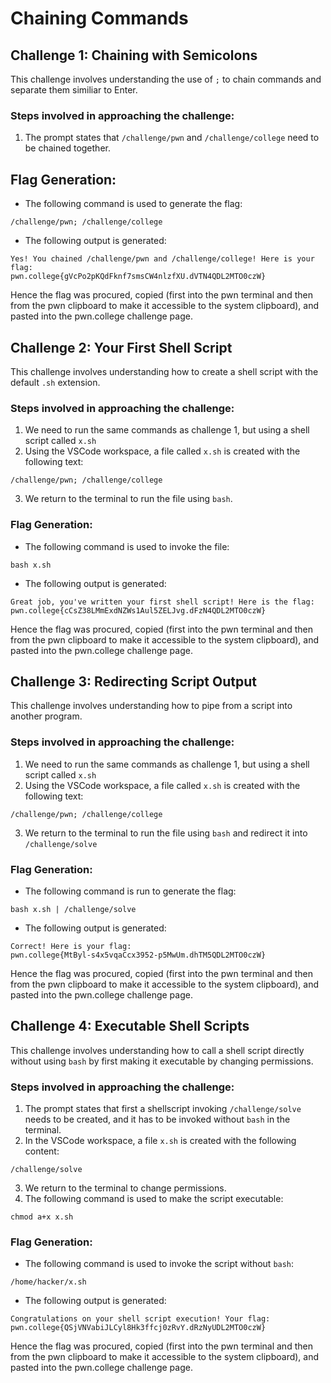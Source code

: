 # Chaining Commands

## Challenge 1: **Chaining with Semicolons**
This challenge involves understanding the use of ```;``` to chain commands and separate them similiar to Enter.

### Steps involved in approaching the challenge:
1. The prompt states that ```/challenge/pwn``` and ```/challenge/college``` need to be chained together.

## Flag Generation:
* The following command is used to generate the flag:
```
/challenge/pwn; /challenge/college
```
* The following output is generated:
```
Yes! You chained /challenge/pwn and /challenge/college! Here is your flag:
pwn.college{gVcPo2pKQdFknf7smsCW4nlzfXU.dVTN4QDL2MTO0czW}
```
Hence the flag was procured, copied (first into the pwn terminal and then from the pwn clipboard to make it accessible to the system clipboard), and pasted into the pwn.college challenge page.

## Challenge 2: **Your First Shell Script**
This challenge involves understanding how to create a shell script with the default ```.sh``` extension.

### Steps involved in approaching the challenge:
1. We need to run the same commands as challenge 1, but using a shell script called ```x.sh```
2. Using the VSCode workspace, a file called ```x.sh``` is created with the following text:
```
/challenge/pwn; /challenge/college
```
3. We return to the terminal to run the file using ```bash```.

### Flag Generation:
* The following command is used to invoke the file:
```
bash x.sh
```
* The following output is generated:
```
Great job, you've written your first shell script! Here is the flag:
pwn.college{cCsZ38LMmExdNZWs1Aul5ZELJvg.dFzN4QDL2MTO0czW}
```
Hence the flag was procured, copied (first into the pwn terminal and then from the pwn clipboard to make it accessible to the system clipboard), and pasted into the pwn.college challenge page.

## Challenge 3: **Redirecting Script Output**
This challenge involves understanding how to pipe from a script into another program.

### Steps involved in approaching the challenge:
1. We need to run the same commands as challenge 1, but using a shell script called ```x.sh```
2. Using the VSCode workspace, a file called ```x.sh``` is created with the following text:
```
/challenge/pwn; /challenge/college
```
3. We return to the terminal to run the file using ```bash``` and redirect it into ```/challenge/solve```

### Flag Generation:
* The following command is run to generate the flag:
```
bash x.sh | /challenge/solve
```

* The following output is generated:
```
Correct! Here is your flag:
pwn.college{MtByl-s4x5vqaCcx3952-p5MwUm.dhTM5QDL2MTO0czW}
```
Hence the flag was procured, copied (first into the pwn terminal and then from the pwn clipboard to make it accessible to the system clipboard), and pasted into the pwn.college challenge page.

## Challenge 4: **Executable Shell Scripts**
This challenge involves understanding how to call a shell script directly without using ```bash``` by first making it executable by changing permissions.

### Steps involved in approaching the challenge:
1. The prompt states that first a shellscript invoking ```/challenge/solve``` needs to be created, and it has to be invoked without ```bash``` in the terminal.
2. In the VSCode workspace, a file ```x.sh``` is created with the following content:
```
/challenge/solve
```
3. We return to the terminal to change permissions.
4. The following command is used to make the script executable:
```
chmod a+x x.sh
```
### Flag Generation:
* The following command is used to invoke the script without ```bash```:
```
/home/hacker/x.sh
```
* The following output is generated:
```
Congratulations on your shell script execution! Your flag:
pwn.college{QSjVNVabiJLCyl8Hk3ffcj0zRvY.dRzNyUDL2MTO0czW}
```
Hence the flag was procured, copied (first into the pwn terminal and then from the pwn clipboard to make it accessible to the system clipboard), and pasted into the pwn.college challenge page.



